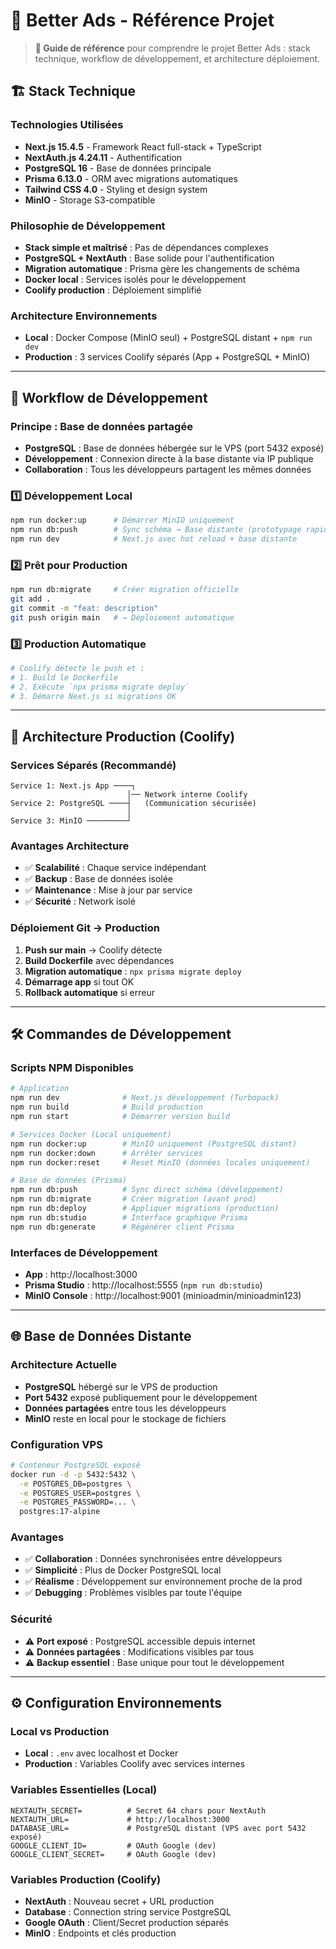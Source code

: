 # 🚀 Better Ads - Référence Projet

> **📖 Guide de référence** pour comprendre le projet Better Ads : stack technique, workflow de développement, et architecture déploiement.

## 🏗️ Stack Technique

### **Technologies Utilisées**
- **Next.js 15.4.5** - Framework React full-stack + TypeScript
- **NextAuth.js 4.24.11** - Authentification
- **PostgreSQL 16** - Base de données principale
- **Prisma 6.13.0** - ORM avec migrations automatiques
- **Tailwind CSS 4.0** - Styling et design system
- **MinIO** - Storage S3-compatible

### **Philosophie de Développement**
- **Stack simple et maîtrisé** : Pas de dépendances complexes
- **PostgreSQL + NextAuth** : Base solide pour l'authentification
- **Migration automatique** : Prisma gère les changements de schéma
- **Docker local** : Services isolés pour le développement
- **Coolify production** : Déploiement simplifié

### **Architecture Environnements**
- **Local** : Docker Compose (MinIO seul) + PostgreSQL distant + `npm run dev`
- **Production** : 3 services Coolify séparés (App + PostgreSQL + MinIO)

---

## 🔄 Workflow de Développement

### **Principe : Base de données partagée**
- **PostgreSQL** : Base de données hébergée sur le VPS (port 5432 exposé)
- **Développement** : Connexion directe à la base distante via IP publique
- **Collaboration** : Tous les développeurs partagent les mêmes données

### **1️⃣ Développement Local**
```bash
npm run docker:up      # Démarrer MinIO uniquement
npm run db:push        # Sync schéma → Base distante (prototypage rapide)
npm run dev            # Next.js avec hot reload + base distante
```

### **2️⃣ Prêt pour Production**
```bash
npm run db:migrate     # Créer migration officielle
git add .
git commit -m "feat: description"
git push origin main   # → Déploiement automatique
```

### **3️⃣ Production Automatique**
```bash
# Coolify détecte le push et :
# 1. Build le Dockerfile
# 2. Exécute `npx prisma migrate deploy`
# 3. Démarre Next.js si migrations OK
```
---

## 🚀 Architecture Production (Coolify)

### **Services Séparés (Recommandé)**
```
Service 1: Next.js App ────┐
                          │── Network interne Coolify
Service 2: PostgreSQL ────┤   (Communication sécurisée)
                          │
Service 3: MinIO ─────────┘
```

### **Avantages Architecture**
- ✅ **Scalabilité** : Chaque service indépendant
- ✅ **Backup** : Base de données isolée
- ✅ **Maintenance** : Mise à jour par service
- ✅ **Sécurité** : Network isolé

### **Déploiement Git → Production**
1. **Push sur main** → Coolify détecte
2. **Build Dockerfile** avec dépendances
3. **Migration automatique** : `npx prisma migrate deploy`
4. **Démarrage app** si tout OK
5. **Rollback automatique** si erreur

---

## 🛠️ Commandes de Développement

### **Scripts NPM Disponibles**
```bash
# Application
npm run dev              # Next.js développement (Turbopack)
npm run build            # Build production
npm run start            # Démarrer version build

# Services Docker (Local uniquement)
npm run docker:up        # MinIO uniquement (PostgreSQL distant)
npm run docker:down      # Arrêter services
npm run docker:reset     # Reset MinIO (données locales uniquement)

# Base de données (Prisma)
npm run db:push          # Sync direct schéma (développement)
npm run db:migrate       # Créer migration (avant prod)
npm run db:deploy        # Appliquer migrations (production)
npm run db:studio        # Interface graphique Prisma
npm run db:generate      # Régénérer client Prisma
```

### **Interfaces de Développement**
- **App** : http://localhost:3000
- **Prisma Studio** : http://localhost:5555 (`npm run db:studio`)
- **MinIO Console** : http://localhost:9001 (minioadmin/minioadmin123)

---

## 🌐 Base de Données Distante

### **Architecture Actuelle**
- **PostgreSQL** hébergé sur le VPS de production
- **Port 5432** exposé publiquement pour le développement
- **Données partagées** entre tous les développeurs
- **MinIO** reste en local pour le stockage de fichiers

### **Configuration VPS**
```bash
# Conteneur PostgreSQL exposé
docker run -d -p 5432:5432 \
  -e POSTGRES_DB=postgres \
  -e POSTGRES_USER=postgres \
  -e POSTGRES_PASSWORD=... \
  postgres:17-alpine
```

### **Avantages**
- ✅ **Collaboration** : Données synchronisées entre développeurs
- ✅ **Simplicité** : Plus de Docker PostgreSQL local
- ✅ **Réalisme** : Développement sur environnement proche de la prod
- ✅ **Debugging** : Problèmes visibles par toute l'équipe

### **Sécurité**
- ⚠️ **Port exposé** : PostgreSQL accessible depuis internet
- ⚠️ **Données partagées** : Modifications visibles par tous
- ⚠️ **Backup essentiel** : Base unique pour tout le développement

---

## ⚙️ Configuration Environnements

### **Local vs Production**
- **Local** : `.env` avec localhost et Docker
- **Production** : Variables Coolify avec services internes

### **Variables Essentielles (Local)**
```env
NEXTAUTH_SECRET=          # Secret 64 chars pour NextAuth
NEXTAUTH_URL=             # http://localhost:3000
DATABASE_URL=             # PostgreSQL distant (VPS avec port 5432 exposé)
GOOGLE_CLIENT_ID=         # OAuth Google (dev)
GOOGLE_CLIENT_SECRET=     # OAuth Google (dev)
```

### **Variables Production (Coolify)**
- **NextAuth** : Nouveau secret + URL production
- **Database** : Connection string service PostgreSQL
- **Google OAuth** : Client/Secret production séparés
- **MinIO** : Endpoints et clés production
